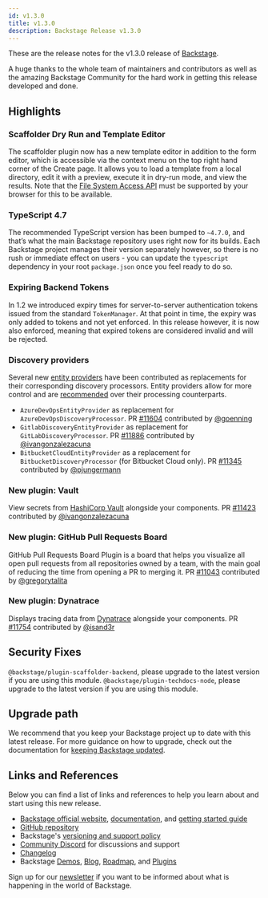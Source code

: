 ```yaml
---
id: v1.3.0
title: v1.3.0
description: Backstage Release v1.3.0
---
```


These are the release notes for the v1.3.0 release of [Backstage](https://backstage.io/).

A huge thanks to the whole team of maintainers and contributors as well as the amazing Backstage Community for the hard work in getting this release developed and done.

## Highlights

### Scaffolder Dry Run and Template Editor

The scaffolder plugin now has a new template editor in addition to the form editor, which is accessible via the context menu on the top right hand corner of the Create page. It allows you to load a template from a local directory, edit it with a preview, execute it in dry-run mode, and view the results. Note that the [File System Access API](https://developer.mozilla.org/en-US/docs/Web/API/File_System_Access_API) must be supported by your browser for this to be available.

### TypeScript 4.7

The recommended TypeScript version has been bumped to `~4.7.0`, and that’s what the main Backstage repository uses right now for its builds. Each Backstage project manages their version separately however, so there is no rush or immediate effect on users - you can update the `typescript` dependency in your root `package.json` once you feel ready to do so.

### Expiring Backend Tokens

In 1.2 we introduced expiry times for server-to-server authentication tokens issued from the standard `TokenManager`. At that point in time, the expiry was only added to tokens and not yet enforced. In this release however, it is now also enforced, meaning that expired tokens are considered invalid and will be rejected.

### Discovery providers

Several new [entity providers](https://backstage.io/docs/features/software-catalog/life-of-an-entity) have been contributed as replacements for their corresponding discovery processors. Entity providers allow for more control and are [recommended](https://backstage.io/docs/features/software-catalog/external-integrations) over their processing counterparts.

- `AzureDevOpsEntityProvider` as replacement for `AzureDevOpsDiscoveryProcessor`. PR [#11604](https://github.com/backstage/backstage/pull/11604) contributed by [@goenning](https://github.com/goenning)
- `GitlabDiscoveryEntityProvider` as replacement for `GitLabDiscoveryProcessor`. PR [#11886](https://github.com/backstage/backstage/pull/11886) contributed by [@ivangonzalezacuna](https://github.com/ivangonzalezacuna)
- `BitbucketCloudEntityProvider` as a replacement for `BitbucketDiscoveryProcessor` (for Bitbucket Cloud only). PR [#11345](https://github.com/backstage/backstage/pull/11345) contributed by [@pjungermann](​​https://github.com/pjungermann)

### New plugin: Vault

View secrets from [HashiCorp Vault](https://www.vaultproject.io/) alongside your components. PR [#11423](https://github.com/backstage/backstage/pull/11423) contributed by [@ivangonzalezacuna](https://github.com/ivangonzalezacuna)

### New plugin: GitHub Pull Requests Board

GitHub Pull Requests Board Plugin is a board that helps you visualize all open pull requests from all repositories owned by a team, with the main goal of reducing the time from opening a PR to merging it. PR [#11043](https://github.com/backstage/backstage/pull/11043) contributed by [@gregorytalita](https://github.com/gregorytalita)

### New plugin: Dynatrace

Displays tracing data from [Dynatrace](https://www.dynatrace.com/) alongside your components. PR [#11754](https://github.com/backstage/backstage/pull/11754) contributed by [@isand3r](https://github.com/isand3r)

## Security Fixes

`@backstage/plugin-scaffolder-backend`, please upgrade to the latest version if you are using this module.
`@backstage/plugin-techdocs-node`, please upgrade to the latest version if you are using this module.

## Upgrade path

We recommend that you keep your Backstage project up to date with this latest release. For more guidance on how to upgrade, check out the documentation for [keeping Backstage updated](https://backstage.io/docs/getting-started/keeping-backstage-updated).

## Links and References

Below you can find a list of links and references to help you learn about and start using this new release.

- [Backstage official website](https://backstage.io/), [documentation](https://backstage.io/docs/), and [getting started guide](https://backstage.io/docs/getting-started/)
- [GitHub repository](https://github.com/backstage/backstage)
- Backstage's [versioning and support policy](https://backstage.io/docs/overview/versioning-policy)
- [Community Discord](https://discord.gg/bFESRKVt) for discussions and support
- [Changelog](https://github.com/backstage/backstage/tree/master/docs/releases/v1.3.0-changelog.md)
- Backstage [Demos](https://backstage.io/demos), [Blog](https://backstage.io/blog), [Roadmap](https://backstage.io/docs/overview/roadmap), and [Plugins](https://backstage.io/plugins)

Sign up for our [newsletter](https://mailchi.mp/spotify/backstage-community) if you want to be informed about what is happening in the world of Backstage.

